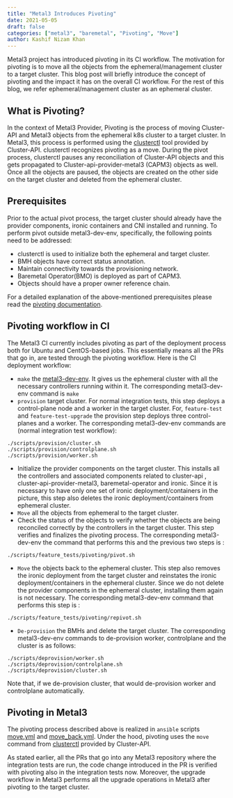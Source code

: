 ```yaml
---
title: "Metal3 Introduces Pivoting"
date: 2021-05-05
draft: false
categories: ["metal3", "baremetal", "Pivoting", "Move"]
author: Kashif Nizam Khan
---
```


Metal3 project has introduced pivoting in its CI workflow. The motivation for
pivoting is to move all the objects from the ephemeral/management
cluster to a target cluster. This blog post will briefly introduce the concept
of pivoting and the impact it has on the overall CI workflow. For the rest of
this blog, we refer ephemeral/management cluster as an ephemeral cluster.

## What is Pivoting?

In the context of Metal3 Provider, Pivoting is the process of moving
Cluster-API and Metal3 objects from the ephemeral k8s cluster to a target
cluster. In Metal3, this process is performed using the
[clusterctl](https://cluster-api.sigs.k8s.io/clusterctl/overview.html) tool
provided by Cluster-API. clusterctl recognizes pivoting as a move. During the
pivot process, clusterctl pauses any reconciliation of Cluster-API objects and
this gets propagated to Cluster-api-provider-metal3 (CAPM3) objects as well.
Once all the objects are paused, the objects are created on the other side on
the target cluster and deleted from the ephemeral cluster.

## Prerequisites

Prior to the actual pivot process, the target cluster should already have the
provider components, ironic containers and CNI installed and running. To perform
pivot outside metal3-dev-env, specifically, the following points need to be
addressed:

- clusterctl is used to initialize both the ephemeral and target cluster.
- BMH objects have correct status annotation.
- Maintain connectivity towards the provisioning network.
- Baremetal Operator(BMO) is deployed as part of CAPM3.
- Objects should have a proper owner reference chain.

For a detailed explanation of the above-mentioned prerequisites please read the
[pivoting documentation](https://github.com/metal3-io/metal3-docs/blob/master/docs/move.md).

## Pivoting workflow in CI

The Metal3 CI currently includes pivoting as part of the deployment
process both for Ubuntu and CentOS-based jobs. This essentially means all
the PRs that go in, are tested through the pivoting workflow. Here is the
CI deployment workflow:

- `make` the [metal3-dev-env](https://github.com/metal3-io/metal3-dev-env.git).
  It gives us the ephemeral cluster with all the necessary controllers running
  within it. The corresponding metal3-dev-env command is `make`
- `provision` target cluster. For normal integration tests, this step deploys
  a control-plane node and a worker in the target cluster. For, `feature-test`
  and `feature-test-upgrade` the provision step deploys three control-planes and a
  worker. The corresponding metal3-dev-env commands are (normal integration test
  workflow):

```
./scripts/provision/cluster.sh
./scripts/provision/controlplane.sh
./scripts/provision/worker.sh
```

- Initialize the provider components on the target cluster. This installs all
  the controllers and associated components related to cluster-api ,
  cluster-api-provider-metal3, baremetal-operator and ironic. Since it is
  necessary to have only one set of ironic deployment/containers in the picture,
  this step also deletes the ironic deployment/containers from
  ephemeral cluster.
- `Move` all the objects from ephemeral to the target cluster.
- Check the status of the objects to verify whether the objects are being
  reconciled correctly by the controllers in the target cluster. This step
  verifies and finalizes the pivoting process. The corresponding metal3-dev-env
  the command that performs this and the previous two steps is :

```
./scripts/feature_tests/pivoting/pivot.sh
```

- `Move` the objects back to the ephemeral cluster. This step also
  removes the ironic deployment from the target cluster and reinstates the
  ironic deployment/containers in the ephemeral cluster. Since we do
  not delete the provider components in the ephemeral cluster,
  installing them again is not necessary. The corresponding metal3-dev-env command
  that performs this step is :

```
./scripts/feature_tests/pivoting/repivot.sh
```

- `De-provision` the BMHs and delete the target cluster. The corresponding
  metal3-dev-env commands to de-provision worker, controlplane and the cluster is as
  follows:

```
./scripts/deprovision/worker.sh
./scripts/deprovision/controlplane.sh
./scripts/deprovision/cluster.sh
```

Note that, if we de-provision cluster, that would de-provision worker and
controlplane automatically.

## Pivoting in Metal3

The pivoting process described above is realized in `ansible` scripts
[move.yml](https://github.com/metal3-io/metal3-dev-env/blob/master/vm-setup/roles/v1aX_integration_test/tasks/move.yml)
and [move_back.yml](https://github.com/metal3-io/metal3-dev-env/blob/master/vm-setup/roles/v1aX_integration_test/tasks/move_back.yml). Under the hood, pivoting uses the
`move` command from [clusterctl](https://cluster-api.sigs.k8s.io/clusterctl/commands/move.html)
provided by Cluster-API.

As stated earlier, all the PRs that go into any Metal3 repository where the
integration tests are run, the code change introduced in the PR is verified with
pivoting also in the integration tests now. Moreover, the upgrade workflow in
Metal3 performs all the upgrade operations in Metal3 after pivoting to the
target cluster.
